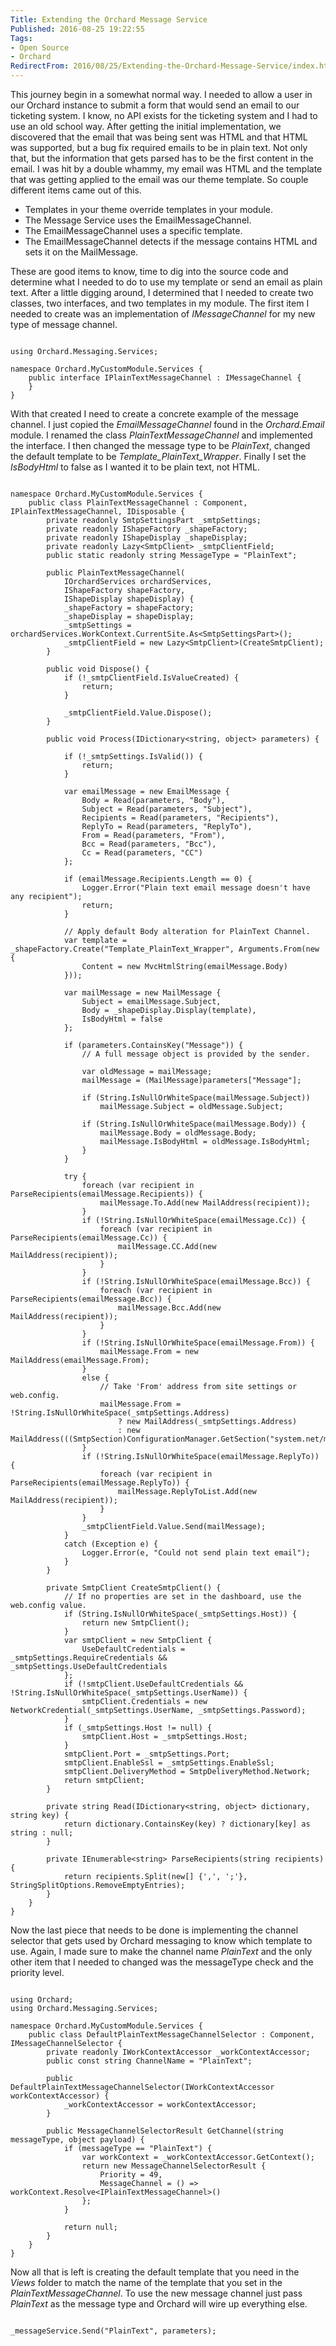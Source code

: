 ```yaml
---
Title: Extending the Orchard Message Service
Published: 2016-08-25 19:22:55
Tags:
- Open Source
- Orchard
RedirectFrom: 2016/08/25/Extending-the-Orchard-Message-Service/index.html
---
```


This journey begin in a somewhat normal way. I needed to allow a user in our Orchard instance to submit a form that would send an email to our ticketing system. I know, no API exists for the ticketing system and I had to use an old school way. After getting the initial implementation, we discovered that the email that was being sent was HTML and that HTML was supported, but a bug fix required emails to be in plain text.  Not only that, but the information that gets parsed has to be the first content in the email. I was hit by a double whammy, my email was HTML and the template that was getting applied to the email was our theme template. So couple different items came out of this.

* Templates in your theme override templates in your module.
* The Message Service uses the EmailMessageChannel.
* The EmailMessageChannel uses a specific template.
* The EmailMessageChannel detects if the message contains HTML and sets it on the MailMessage.

These are good items to know, time to dig into the source code and determine what I needed to do to use my template or send an email as plain text. After a little digging around, I determined that I needed to create two classes, two interfaces, and two templates in my module. The first item I needed to create was an implementation of *IMessageChannel* for my new type of message channel.

```

using Orchard.Messaging.Services;

namespace Orchard.MyCustomModule.Services {
    public interface IPlainTextMessageChannel : IMessageChannel {
    }
}

```

With that created I need to create a concrete example of the message channel. I just copied the *EmailMessageChannel* found in the *Orchard.Email* module. I renamed the class *PlainTextMessageChannel* and implemented the interface. I then changed the message type to be *PlainText*, changed the default template to be *Template_PlainText_Wrapper*. Finally I set the *IsBodyHtml* to false as I wanted it to be plain text, not HTML.

```

namespace Orchard.MyCustomModule.Services {
    public class PlainTextMessageChannel : Component, IPlainTextMessageChannel, IDisposable {
        private readonly SmtpSettingsPart _smtpSettings;
        private readonly IShapeFactory _shapeFactory;
        private readonly IShapeDisplay _shapeDisplay;
        private readonly Lazy<SmtpClient> _smtpClientField;
        public static readonly string MessageType = "PlainText";
    
        public PlainTextMessageChannel(
            IOrchardServices orchardServices,
            IShapeFactory shapeFactory,
            IShapeDisplay shapeDisplay) {
            _shapeFactory = shapeFactory;
            _shapeDisplay = shapeDisplay;
            _smtpSettings = orchardServices.WorkContext.CurrentSite.As<SmtpSettingsPart>();
            _smtpClientField = new Lazy<SmtpClient>(CreateSmtpClient);
        }
         
        public void Dispose() {
            if (!_smtpClientField.IsValueCreated) {
                return;
            }
             
            _smtpClientField.Value.Dispose();
        }
              
        public void Process(IDictionary<string, object> parameters) {
            
            if (!_smtpSettings.IsValid()) {
                return;
            }
               
            var emailMessage = new EmailMessage {
                Body = Read(parameters, "Body"),
                Subject = Read(parameters, "Subject"),
                Recipients = Read(parameters, "Recipients"),
                ReplyTo = Read(parameters, "ReplyTo"),
                From = Read(parameters, "From"),
                Bcc = Read(parameters, "Bcc"),
                Cc = Read(parameters, "CC")
            };
                    
            if (emailMessage.Recipients.Length == 0) {
                Logger.Error("Plain text email message doesn't have any recipient");
                return;
            }
                 
            // Apply default Body alteration for PlainText Channel.
            var template = _shapeFactory.Create("Template_PlainText_Wrapper", Arguments.From(new {
                Content = new MvcHtmlString(emailMessage.Body)
            }));
    
            var mailMessage = new MailMessage {
                Subject = emailMessage.Subject,
                Body = _shapeDisplay.Display(template),
                IsBodyHtml = false
            };
    
            if (parameters.ContainsKey("Message")) {
                // A full message object is provided by the sender.
    
                var oldMessage = mailMessage;
                mailMessage = (MailMessage)parameters["Message"];
    
                if (String.IsNullOrWhiteSpace(mailMessage.Subject))
                    mailMessage.Subject = oldMessage.Subject;
    
                if (String.IsNullOrWhiteSpace(mailMessage.Body)) {
                    mailMessage.Body = oldMessage.Body;
                    mailMessage.IsBodyHtml = oldMessage.IsBodyHtml;
                }
            }
    
            try {
                foreach (var recipient in ParseRecipients(emailMessage.Recipients)) {
                    mailMessage.To.Add(new MailAddress(recipient));
                }
                if (!String.IsNullOrWhiteSpace(emailMessage.Cc)) {
                    foreach (var recipient in ParseRecipients(emailMessage.Cc)) {
                        mailMessage.CC.Add(new MailAddress(recipient));
                    }
                }
                if (!String.IsNullOrWhiteSpace(emailMessage.Bcc)) {
                    foreach (var recipient in ParseRecipients(emailMessage.Bcc)) {
                        mailMessage.Bcc.Add(new MailAddress(recipient));
                    }
                }
                if (!String.IsNullOrWhiteSpace(emailMessage.From)) {
                    mailMessage.From = new MailAddress(emailMessage.From);
                }
                else {
                    // Take 'From' address from site settings or web.config.
                    mailMessage.From = !String.IsNullOrWhiteSpace(_smtpSettings.Address)
                        ? new MailAddress(_smtpSettings.Address)
                        : new MailAddress(((SmtpSection)ConfigurationManager.GetSection("system.net/mailSettings/smtp")).From);
                }
                if (!String.IsNullOrWhiteSpace(emailMessage.ReplyTo)) {
                    foreach (var recipient in ParseRecipients(emailMessage.ReplyTo)) {
                        mailMessage.ReplyToList.Add(new MailAddress(recipient));
                    }
                }
                _smtpClientField.Value.Send(mailMessage);
            }
            catch (Exception e) {
                Logger.Error(e, "Could not send plain text email");
            }
        }
    
        private SmtpClient CreateSmtpClient() {
            // If no properties are set in the dashboard, use the web.config value.
            if (String.IsNullOrWhiteSpace(_smtpSettings.Host)) {
                return new SmtpClient(); 
            }
            var smtpClient = new SmtpClient {
                UseDefaultCredentials = _smtpSettings.RequireCredentials && _smtpSettings.UseDefaultCredentials
            };
            if (!smtpClient.UseDefaultCredentials && !String.IsNullOrWhiteSpace(_smtpSettings.UserName)) {
                smtpClient.Credentials = new NetworkCredential(_smtpSettings.UserName, _smtpSettings.Password);
            }
            if (_smtpSettings.Host != null) {
                smtpClient.Host = _smtpSettings.Host;
            }
            smtpClient.Port = _smtpSettings.Port;
            smtpClient.EnableSsl = _smtpSettings.EnableSsl;
            smtpClient.DeliveryMethod = SmtpDeliveryMethod.Network;
            return smtpClient;
        }
    
        private string Read(IDictionary<string, object> dictionary, string key) {
            return dictionary.ContainsKey(key) ? dictionary[key] as string : null;
        }
    
        private IEnumerable<string> ParseRecipients(string recipients) {
            return recipients.Split(new[] {',', ';'}, StringSplitOptions.RemoveEmptyEntries);
        }
    }
}

```

Now the last piece that needs to be done is implementing the channel selector that gets used by Orchard messaging to know which template to use. Again, I made sure to make the channel name *PlainText* and the only other item that I needed to changed was the messageType check and the priority level.


```

using Orchard;
using Orchard.Messaging.Services;

namespace Orchard.MyCustomModule.Services {
    public class DefaultPlainTextMessageChannelSelector : Component, IMessageChannelSelector {
        private readonly IWorkContextAccessor _workContextAccessor;
        public const string ChannelName = "PlainText";

        public DefaultPlainTextMessageChannelSelector(IWorkContextAccessor workContextAccessor) {
            _workContextAccessor = workContextAccessor;
        }

        public MessageChannelSelectorResult GetChannel(string messageType, object payload) {
            if (messageType == "PlainText") {
                var workContext = _workContextAccessor.GetContext();
                return new MessageChannelSelectorResult {
                    Priority = 49,
                    MessageChannel = () => workContext.Resolve<IPlainTextMessageChannel>()
                };
            }

            return null;
        }
    }
}

```

Now all that is left is creating the default template that you need in the *Views* folder to match the name of the template that you set in the *PlainTextMessageChannel*. To use the new message channel just pass *PlainText* as the message type and Orchard will wire up everything else.

```

_messageService.Send("PlainText", parameters);

```